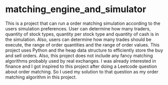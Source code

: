 # matching_engine_and_simulator 

This is a project that can run a order matching simulation according to the users simulation preferences. User can determine how many traders, quantity of stock types, quantity per stock type and quantity of cash is in the simulation. Also, users can determine how many trades should be execute, the range of order quantities and the range of order values. This project uses Python and the heap data structure to efficiently store the buy and sell orders. Also, this project does not include any fancy matching algorithms probably used by real exchanges. I was already interested in finance and I got inspired to this project after doing a Leetcode question about order matching. So I used my solution to that question as my order matching algorithm in this project. 
